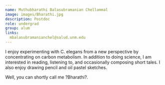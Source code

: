 ```yaml
---
name: Muthubharathi Balasubramanian Chellammal
image: images/Bharathi.jpg
description: Postdoc
role: undergrad
group: alum
links:
  mbalasubramanianchel@salud.unm.edu
---
```


I enjoy experimenting with C. elegans from a new perspective by concentrating on carbon metabolism. In addition to doing science, I am interested in reading, listening to, and occasionally composing short tales. I also enjoy drawing pencil and oil pastel sketches.  

Well, you can shortly call me ?Bharathi?. 